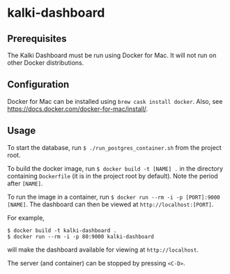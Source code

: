 # kalki-dashboard

## Prerequisites
The Kalki Dashboard must be run using Docker for Mac.
It will not run on other Docker distributions.

## Configuration
Docker for Mac can be installed using `brew cask install docker`.
Also, see https://docs.docker.com/docker-for-mac/install/.

## Usage
To start the database, run `$ ./run_postgres_container.sh` from the project root.

To build the docker image, run `$ docker build -t [NAME] .` in the directory containing
`Dockerfile` (it is in the project root by default). Note the period after `[NAME]`.

To run the image in a container, run `$ docker run --rm -i -p [PORT]:9000 [NAME]`.
The dashboard can then be viewed at `http://localhost:[PORT]`.

For example,
```
$ docker build -t kalki-dashboard .
$ docker run --rm -i -p 80:9000 kalki-dashboard
```
will make the dashboard available for viewing at `http://localhost`.

The server (and container) can be stopped by pressing `<C-D>`.
